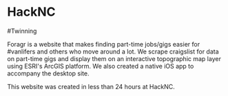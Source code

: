 # HackNC
#Twinning

Foragr is a website that makes finding part-time jobs/gigs easier for #vanlifers and others who move around a lot.
We scrape craigslist for data on part-time gigs and display them on an interactive topographic map layer using ESRI's ArcGIS platform. We also created a native iOS app to accompany the desktop site.

This website was created in less than 24 hours at HackNC.
